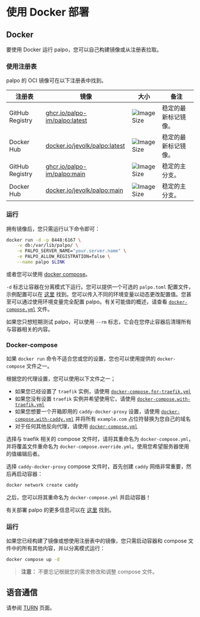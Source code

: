 # 使用 Docker 部署

## Docker

要使用 Docker 运行 palpo，您可以自己构建镜像或从注册表拉取。

### 使用注册表

palpo 的 OCI 镜像可在以下注册表中找到。

| 注册表 | 镜像 | 大小 | 备注 |
|---|---|---|---|
| GitHub Registry | [ghcr.io/palpo-im/palpo:latest][gh] | ![Image Size][shield-latest] | 稳定的最新标记镜像。 |
| Docker Hub | [docker.io/jevolk/palpo:latest][dh] | ![Image Size][shield-latest] | 稳定的最新标记镜像。 |
| GitHub Registry | [ghcr.io/palpo-im/palpo:main][gh] | ![Image Size][shield-main] | 稳定的主分支。 |
| Docker Hub | [docker.io/jevolk/palpo:main][dh] | ![Image Size][shield-main] | 稳定的主分支。 |

[dh]: https://hub.docker.com/r/jevolk/palpo
[gh]: https://github.com/palpo-im/palpo/pkgs/container/palpo
[shield-latest]: https://img.shields.io/docker/image-size/jevolk/palpo/latest
[shield-main]: https://img.shields.io/docker/image-size/jevolk/palpo/main

### 运行

拥有镜像后，您只需运行以下命令即可：

```bash
docker run -d -p 8448:6167 \
    -v db:/var/lib/palpo/ \
    -e PALPO_SERVER_NAME="your.server.name" \
    -e PALPO_ALLOW_REGISTRATION=false \
    --name palpo $LINK
```

或者您可以使用 [docker compose](#docker-compose)。

`-d` 标志让容器在分离模式下运行。您可以提供一个可选的 `palpo.toml` 配置文件，示例配置可以在 [这里](../configuration/examples.md) 找到。您可以传入不同的环境变量以动态更改配置值。您甚至可以通过使用环境变量完全配置 palpo。有关可能值的概述，请查看 [`docker-compose.yml`](docker-compose.yml) 文件。

如果您只想短期测试 palpo，可以使用 `--rm` 标志，它会在您停止容器后清理所有与容器相关的内容。

### Docker-compose

如果 `docker run` 命令不适合您或您的设置，您也可以使用提供的 `docker-compose` 文件之一。

根据您的代理设置，您可以使用以下文件之一；

- 如果您已经设置了 `traefik` 实例，请使用 [`docker-compose.for-traefik.yml`](docker-compose.for-traefik.yml)
- 如果您没有设置 `traefik` 实例并希望使用它，请使用 [`docker-compose.with-traefik.yml`](docker-compose.with-traefik.yml)
- 如果您想要一个开箱即用的 `caddy-docker-proxy` 设置，请使用 [`docker-compose.with-caddy.yml`](docker-compose.with-caddy.yml) 并将所有 `example.com` 占位符替换为您自己的域名
- 对于任何其他反向代理，请使用 [`docker-compose.yml`](docker-compose.yml)

选择与 traefik 相关的 compose 文件时，请将其重命名为 `docker-compose.yml`，并将覆盖文件重命名为 `docker-compose.override.yml`。使用您希望服务器使用的值编辑后者。

选择 `caddy-docker-proxy` compose 文件时，首先创建 `caddy` 网络非常重要，然后再启动容器：

```bash
docker network create caddy
```

之后，您可以将其重命名为 `docker-compose.yml` 并启动容器！

有关部署 palpo 的更多信息可以在 [这里](generic.md) 找到。

### 运行

如果您已经构建了镜像或想使用注册表中的镜像，您只需启动容器和 compose 文件中的所有其他内容，并以分离模式运行：

```bash
docker compose up -d
```

> **注意：** 不要忘记根据您的需求修改和调整 compose 文件。

## 语音通信

请参阅 [TURN](../turn.md) 页面。

[nix-buildlayeredimage]: https://ryantm.github.io/nixpkgs/builders/images/dockertools/#ssec-pkgs-dockerTools-buildLayeredImage
[oci-image-def]: https://github.com/jevolk/palpo/blob/main/nix/pkgs/oci-image/default.nix